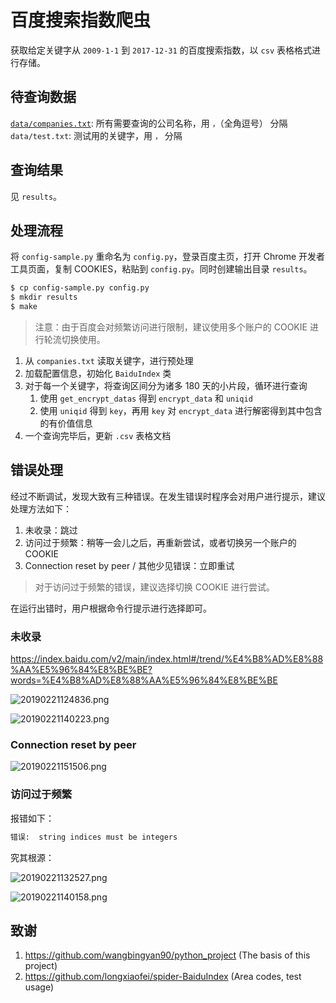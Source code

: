 # 百度搜索指数爬虫

获取给定关键字从 `2009-1-1` 到 `2017-12-31` 的百度搜索指数，以 `csv` 表格格式进行存储。

## 待查询数据

[`data/companies.txt`](data/companies.txt): 所有需要查询的公司名称，用 `，`（全角逗号） 分隔
`data/test.txt`: 测试用的关键字，用 `，` 分隔

## 查询结果

见 `results`。

## 处理流程

将 `config-sample.py` 重命名为 `config.py`，登录百度主页，打开 Chrome 开发者工具页面，复制 COOKIES，粘贴到 `config.py`。同时创建输出目录 `results`。

```bash
$ cp config-sample.py config.py 
$ mkdir results
$ make
```
> 注意：由于百度会对频繁访问进行限制，建议使用多个账户的 COOKIE 进行轮流切换使用。

1. 从 `companies.txt` 读取关键字，进行预处理
2. 加载配置信息，初始化 `BaiduIndex` 类
3. 对于每一个关键字，将查询区间分为诸多 180 天的小片段，循环进行查询
   1. 使用 `get_encrypt_datas` 得到 `encrypt_data` 和 `uniqid`
   2. 使用 `uniqid` 得到 `key`，再用 `key` 对 `encrypt_data` 进行解密得到其中包含的有价值信息
4. 一个查询完毕后，更新 `.csv` 表格文档

## 错误处理

经过不断调试，发现大致有三种错误。在发生错误时程序会对用户进行提示，建议处理方法如下：

1. 未收录：跳过
2. 访问过于频繁：稍等一会儿之后，再重新尝试，或者切换另一个账户的 COOKIE
3. Connection reset by peer / 其他少见错误：立即重试

> 对于访问过于频繁的错误，建议选择切换 COOKIE 进行尝试。

在运行出错时，用户根据命令行提示进行选择即可。

### 未收录

https://index.baidu.com/v2/main/index.html#/trend/%E4%B8%AD%E8%88%AA%E5%96%84%E8%BE%BE?words=%E4%B8%AD%E8%88%AA%E5%96%84%E8%BE%BE

![20190221124836.png](https://i.loli.net/2019/02/21/5c6e2da60281c.png)

![20190221140223.png](https://i.loli.net/2019/02/21/5c6e3ef076ee2.png)

### Connection reset by peer

![20190221151506.png](https://i.loli.net/2019/02/21/5c6e4ffb9285f.png)

### 访问过于频繁

报错如下：

```txt
错误:  string indices must be integers
```

究其根源：

![20190221132527.png](https://i.loli.net/2019/02/21/5c6e36493943e.png)

![20190221140158.png](https://i.loli.net/2019/02/21/5c6e3ed79e82f.png)

## 致谢

1. https://github.com/wangbingyan90/python_project (The basis of this project)
2. https://github.com/longxiaofei/spider-BaiduIndex (Area codes, test usage)